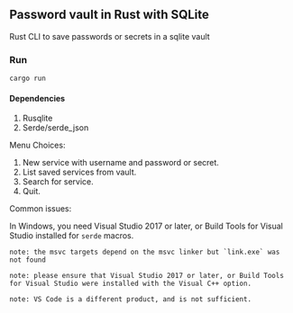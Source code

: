 ## Password vault in Rust with SQLite

Rust CLI to save passwords or secrets in a sqlite vault

### Run
```
cargo run
```

#### Dependencies

1. Rusqlite
2. Serde/serde_json


Menu Choices:

1. New service with username and password or secret.
2. List saved services from vault.
3. Search for service.
4. Quit.



Common issues:

In Windows, you need Visual Studio 2017 or later, or Build Tools for Visual Studio installed for `serde` macros.

```
note: the msvc targets depend on the msvc linker but `link.exe` was not found

note: please ensure that Visual Studio 2017 or later, or Build Tools for Visual Studio were installed with the Visual C++ option.

note: VS Code is a different product, and is not sufficient.
```
